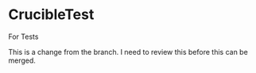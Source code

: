 # CrucibleTest
For Tests

This is a change from the branch. I need to review this before this can be merged.
